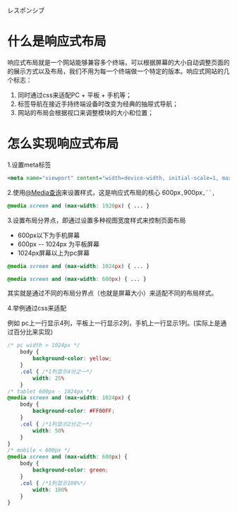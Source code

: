 レスポンシブ

# 什么是响应式布局

响应式布局就是一个网站能够兼容多个终端，可以根据屏幕的大小自动调整页面的的展示方式以及布局，我们不用为每一个终端做一个特定的版本。响应式网站的几个标志：

1. 同时通过css来适配PC + 平板 + 手机等；
2. 标签导航在接近手持终端设备时改变为经典的抽屉式导航；
3. 网站的布局会根据视口来调整模块的大小和位置；

# 怎么实现响应式布局

1.设置meta标签

```xml
<meta name="viewport" content="width=device-width, initial-scale=1, maximum-scale=1, user-scalable=no">
```

2.使用[@Media查询](https://link.segmentfault.com/?enc=%2B0VtiqoHyBMKBrCdCdyuUQ%3D%3D.CxD839ANSCEcEaw2PYBifMZvTm3nSRkDiik3CU9LWppGiouS%2BhJapXlo56GuofjwFu3xJcgwDYwpqsdOVFA3kQ%3D%3D)来设置样式，这是响应式布局的核心 600px`,`900px`,``,`

```css
@media screen and (max-width: 1920px) { ... }
```

3.设置布局分界点，即通过设置多种视图宽度样式来控制页面布局

- 600px以下为手机屏幕
- 600px -- 1024px 为平板屏幕
- 1024px屏幕以上为pc屏幕

```css
@media screen and (max-width: 1024px) { ... }

@media screen and (max-width: 600px) { ... }
```

其实就是通过不同的布局分界点（也就是屏幕大小）来适配不同的布局样式。

4.举例通过css来适配

例如 pc上一行显示4列，平板上一行显示2列，手机上一行显示1列。(实际上是通过百分比来实现)

```css
/* pc width > 1024px */
    body {
        background-color: yellow;
    }
    .col { /*1列显示4分之一*/
        width: 25%
    }
/* tablet 600px - 1024px */
@media screen and (max-width: 1024px) {
    body {
        background-color: #FF00FF;
    }
    .col { /*1列显示2分之一*/
        width: 50%
    }
}
/* mobile < 600px */
@media screen and (max-width: 600px) {
    body {
        background-color: green;
    }
    .col { /*1列显示100%*/
        width: 100%
    }
}
```



